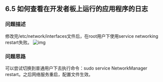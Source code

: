 ## 6.5 如何查看在开发者板上运行的应用程序的日志
### 问题描述
修改完/etc/network/interfaces文件后，在root用户下使用service networking restart失败。
![img](https://gitee.com/Atlas200DK/FAQ/raw/master/part6/img/6-9-1.png)
### 问题思路
可以尝试切换到普通用户下去执行命令：sudo service NetworkManager restart。之后网络服务重启，配置文件生效。

